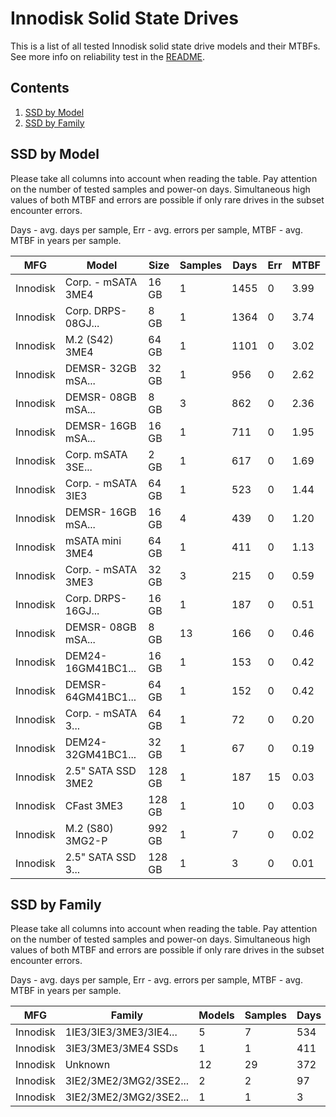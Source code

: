 Innodisk Solid State Drives
===========================

This is a list of all tested Innodisk solid state drive models and their MTBFs. See
more info on reliability test in the [README](https://github.com/bsdhw/SMART).

Contents
--------

1. [ SSD by Model  ](#ssd-by-model)
2. [ SSD by Family ](#ssd-by-family)

SSD by Model
------------

Please take all columns into account when reading the table. Pay attention on the
number of tested samples and power-on days. Simultaneous high values of both MTBF
and errors are possible if only rare drives in the subset encounter errors.

Days - avg. days per sample,
Err  - avg. errors per sample,
MTBF - avg. MTBF in years per sample.

| MFG       | Model              | Size   | Samples | Days  | Err   | MTBF |
|-----------|--------------------|--------|---------|-------|-------|------|
| Innodisk  | Corp. - mSATA 3ME4 | 16 GB  | 1       | 1455  | 0     | 3.99   |
| Innodisk  | Corp. DRPS-08GJ... | 8 GB   | 1       | 1364  | 0     | 3.74   |
| Innodisk  | M.2 (S42) 3ME4     | 64 GB  | 1       | 1101  | 0     | 3.02   |
| Innodisk  | DEMSR- 32GB mSA... | 32 GB  | 1       | 956   | 0     | 2.62   |
| Innodisk  | DEMSR- 08GB mSA... | 8 GB   | 3       | 862   | 0     | 2.36   |
| Innodisk  | DEMSR- 16GB mSA... | 16 GB  | 1       | 711   | 0     | 1.95   |
| Innodisk  | Corp. mSATA 3SE... | 2 GB   | 1       | 617   | 0     | 1.69   |
| Innodisk  | Corp. - mSATA 3IE3 | 64 GB  | 1       | 523   | 0     | 1.44   |
| Innodisk  | DEMSR- 16GB mSA... | 16 GB  | 4       | 439   | 0     | 1.20   |
| Innodisk  | mSATA mini 3ME4    | 64 GB  | 1       | 411   | 0     | 1.13   |
| Innodisk  | Corp. - mSATA 3ME3 | 32 GB  | 3       | 215   | 0     | 0.59   |
| Innodisk  | Corp. DRPS-16GJ... | 16 GB  | 1       | 187   | 0     | 0.51   |
| Innodisk  | DEMSR- 08GB mSA... | 8 GB   | 13      | 166   | 0     | 0.46   |
| Innodisk  | DEM24-16GM41BC1... | 16 GB  | 1       | 153   | 0     | 0.42   |
| Innodisk  | DEMSR-64GM41BC1... | 64 GB  | 1       | 152   | 0     | 0.42   |
| Innodisk  | Corp. - mSATA 3... | 64 GB  | 1       | 72    | 0     | 0.20   |
| Innodisk  | DEM24-32GM41BC1... | 32 GB  | 1       | 67    | 0     | 0.19   |
| Innodisk  | 2.5" SATA SSD 3ME2 | 128 GB | 1       | 187   | 15    | 0.03   |
| Innodisk  | CFast 3ME3         | 128 GB | 1       | 10    | 0     | 0.03   |
| Innodisk  | M.2 (S80) 3MG2-P   | 992 GB | 1       | 7     | 0     | 0.02   |
| Innodisk  | 2.5" SATA SSD 3... | 128 GB | 1       | 3     | 0     | 0.01   |

SSD by Family
-------------

Please take all columns into account when reading the table. Pay attention on the
number of tested samples and power-on days. Simultaneous high values of both MTBF
and errors are possible if only rare drives in the subset encounter errors.

Days - avg. days per sample,
Err  - avg. errors per sample,
MTBF - avg. MTBF in years per sample.

| MFG       | Family                 | Models | Samples | Days  | Err   | MTBF |
|-----------|------------------------|--------|---------|-------|-------|------|
| Innodisk  | 1IE3/3IE3/3ME3/3IE4... | 5      | 7       | 534   | 0     | 1.46   |
| Innodisk  | 3IE3/3ME3/3ME4 SSDs    | 1      | 1       | 411   | 0     | 1.13   |
| Innodisk  | Unknown                | 12     | 29      | 372   | 0     | 1.02   |
| Innodisk  | 3IE2/3ME2/3MG2/3SE2... | 2      | 2       | 97    | 8     | 0.03   |
| Innodisk  | 3IE2/3ME2/3MG2/3SE2... | 1      | 1       | 3     | 0     | 0.01   |
